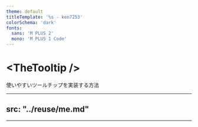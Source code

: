 ```yaml
---
theme: default
titleTemplate: '%s - ken7253'
colorSchema: 'dark'
fonts:
  sans: 'M PLUS 2'
  mono: 'M PLUS 1 Code'
---
```


# &lt;TheTooltip /&gt;
使いやすいツールチップを実装する方法

---
src: "../reuse/me.md"
---

---
